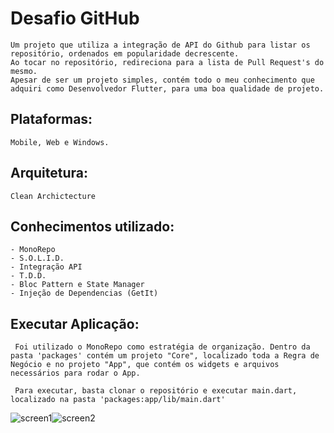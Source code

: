 # Desafio GitHub
    Um projeto que utiliza a integração de API do Github para listar os repositório, ordenados em popularidade decrescente. 
    Ao tocar no repositório, redireciona para a lista de Pull Request's do mesmo.
    Apesar de ser um projeto simples, contém todo o meu conhecimento que adquiri como Desenvolvedor Flutter, para uma boa qualidade de projeto.



## Plataformas:
    Mobile, Web e Windows.
    
## Arquitetura:
    Clean Archictecture
    
    
## Conhecimentos utilizado:
    - MonoRepo
    - S.O.L.I.D.
    - Integração API
    - T.D.D.
    - Bloc Pattern e State Manager
    - Injeção de Dependencias (GetIt)
    
    
     
 ## Executar Aplicação: 
     Foi utilizado o MonoRepo como estratégia de organização. Dentro da pasta 'packages' contém um projeto "Core", localizado toda a Regra de Negócio e no projeto "App", que contém os widgets e arquivos necessários para rodar o App.

     Para executar, basta clonar o repositório e executar main.dart, localizado na pasta 'packages:app/lib/main.dart'
     
![screen1](https://user-images.githubusercontent.com/87349194/217321385-dfd8b8a6-af43-4beb-be9c-eee30f59a422.png)![screen2](https://user-images.githubusercontent.com/87349194/217321568-e281e8cd-5151-4a70-84b5-c377328b8dbf.png)
